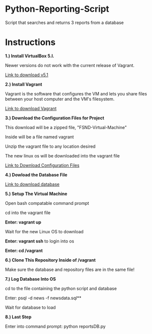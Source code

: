 # Python-Reporting-Script
Script that searches and returns 3 reports from a database

# Instructions 
**1.) Install VirtualBox 5.l.**

Newer versions do not work with the current release of Vagrant.
    
[Link to download v5.1](https://www.virtualbox.org/wiki/Download_Old_Builds_5_1)
    
**2.) Install Vagrant**

Vagrant is the software that configures the VM and lets you share files between your host computer
and the VM's filesystem.
    
[Link to download Vagrant](https://www.vagrantup.com/downloads.html)
    
**3.) Download the Configuration Files for Project**

This download will be a zipped file, "FSND-Virtual-Machine"

Inside will be a file named vagrant
  
Unzip the vagrant file to any location desired
    
The new linux os will be downloaded into the vagrant file
    
[Link to Download Configuration Files](https://d17h27t6h515a5.cloudfront.net/topher/2017/August/59822701_fsnd-virtual-machine/fsnd-virtual-machine.zip)

**4.) Dowload the Database File**

[Link to download database](https://d17h27t6h515a5.cloudfront.net/topher/2016/August/57b5f748_newsdata/newsdata.zip)
    
**5.) Setup The Virtual Machine**

Open bash compatable command prompt

cd into the vagrant file 
    
**Enter: vagrant up**
    
Wait for the new Linux OS to download
    
**Enter: vagrant ssh** to login into os
    
**Enter: cd /vagrant**

**6.) Clone This Repository Inside of /vagrant**

Make sure the database and repository files are in the same file!
   
**7.) Log Database Into OS**

cd to the file containing the python script and database 

Enter: psql -d news -f newsdata.sql**
    
Wait for database to load
    
**8.) Last Step**

Enter into command prompt: python reportsDB.py
    
    
